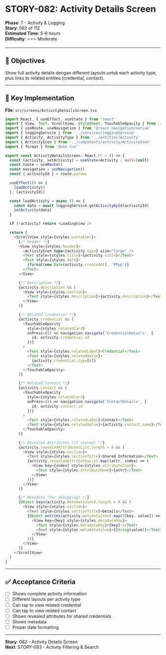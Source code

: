 # STORY-082: Activity Details Screen

**Phase**: 7 - Activity & Logging  
**Story**: 082 of 112  
**Estimated Time**: 5-6 hours  
**Difficulty**: ⭐⭐⭐ Moderate

---

## 🎯 Objectives

Show full activity details dengan different layouts untuk each activity type, plus links to related entities (credential, contact).

---

## 📝 Key Implementation

**File**: `src/screens/ActivityDetailsScreen.tsx`

```typescript
import React, { useEffect, useState } from 'react'
import { View, Text, ScrollView, StyleSheet, TouchableOpacity } from 'react-native'
import { useRoute, useNavigation } from '@react-navigation/native'
import { loggingService } from '../services/loggingService'
import { Activity, ActivityType } from '../entities/Activity'
import { ActivityIcon } from '../components/activity/ActivityIcon'
import { format } from 'date-fns'

export const ActivityDetailsScreen: React.FC = () => {
  const [activity, setActivity] = useState<Activity | null>(null)
  const route = useRoute()
  const navigation = useNavigation()
  const { activityId } = route.params

  useEffect(() => {
    loadActivity()
  }, [activityId])

  const loadActivity = async () => {
    const data = await loggingService.getActivityById(activityId)
    setActivity(data)
  }

  if (!activity) return <LoadingView />

  return (
    <ScrollView style={styles.container}>
      {/* Header */}
      <View style={styles.header}>
        <ActivityIcon type={activity.type} size="large" />
        <Text style={styles.title}>{activity.title}</Text>
        <Text style={styles.date}>
          {format(new Date(activity.createdAt), 'PPpp')}
        </Text>
      </View>

      {/* Description */}
      {activity.description && (
        <View style={styles.section}>
          <Text style={styles.description}>{activity.description}</Text>
        </View>
      )}

      {/* Related Credential */}
      {activity.credential && (
        <TouchableOpacity 
          style={styles.relatedCard}
          onPress={() => navigation.navigate('CredentialDetails', { 
            id: activity.credential.id 
          })}
        >
          <Text style={styles.relatedLabel}>Credential</Text>
          <Text style={styles.relatedValue}>
            {activity.credential.type[0]}
          </Text>
        </TouchableOpacity>
      )}

      {/* Related Contact */}
      {activity.contact && (
        <TouchableOpacity 
          style={styles.relatedCard}
          onPress={() => navigation.navigate('ContactDetails', { 
            id: activity.contact.id 
          })}
        >
          <Text style={styles.relatedLabel}>Contact</Text>
          <Text style={styles.relatedValue}>{activity.contact.name}</Text>
        </TouchableOpacity>
      )}

      {/* Revealed Attributes (if shared) */}
      {activity.revealedAttributesList.length > 0 && (
        <View style={styles.section}>
          <Text style={styles.sectionTitle}>Shared Information</Text>
          {activity.revealedAttributesList.map((attr, index) => (
            <View key={index} style={styles.attributeItem}>
              <Text style={styles.attributeName}>{attr}</Text>
            </View>
          ))}
        </View>
      )}

      {/* Metadata (for debugging) */}
      {Object.keys(activity.metadataJson).length > 0 && (
        <View style={styles.section}>
          <Text style={styles.sectionTitle}>Details</Text>
          {Object.entries(activity.metadataJson).map(([key, value]) => (
            <View key={key} style={styles.metadataRow}>
              <Text style={styles.metadataKey}>{key}:</Text>
              <Text style={styles.metadataValue}>{String(value)}</Text>
            </View>
          ))}
        </View>
      )}
    </ScrollView>
  )
}
```

---

## ✅ Acceptance Criteria

- [ ] Shows complete activity information
- [ ] Different layouts per activity type
- [ ] Can tap to view related credential
- [ ] Can tap to view related contact
- [ ] Shows revealed attributes for shared credentials
- [ ] Shows metadata
- [ ] Proper date formatting

---

**Story**: 082 - Activity Details Screen  
**Next**: STORY-083 - Activity Filtering & Search
